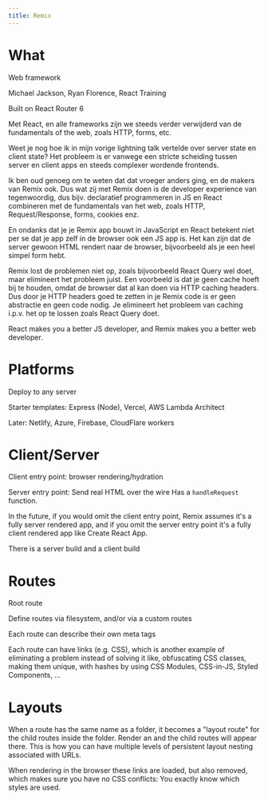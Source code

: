 ```yaml
---
title: Remix
---
```


# What

Web framework

Michael Jackson, Ryan Florence, React Training

Built on React Router 6

Met React, en alle frameworks zijn we steeds verder verwijderd van de fundamentals of the web,
zoals HTTP, forms, etc. 

Weet je nog hoe ik in mijn vorige lightning talk vertelde over server state
en client state? Het probleem is er vanwege een stricte scheiding tussen server en client apps
en steeds complexer wordende frontends.

Ik ben oud genoeg om te weten dat dat vroeger anders ging, en de makers van Remix ook. Dus wat zij met Remix doen
is de developer experience van tegenwoordig, dus bijv. declaratief programmeren in JS en React combineren met de 
fundamentals van het web, zoals HTTP, Request/Response, forms, cookies enz.

En ondanks dat je je Remix app bouwt in JavaScript en React betekent niet per se dat je app zelf in de browser ook een JS app is.
Het kan zijn dat de server gewoon HTML rendert naar de browser, bijvoorbeeld als je een heel simpel form hebt.

Remix lost de problemen niet op, zoals bijvoorbeeld React Query wel doet, maar elimineert het probleem juist. Een voorbeeld is dat je geen cache hoeft bij te houden, omdat de browser dat al kan doen via HTTP caching headers. Dus door je HTTP headers goed te zetten in je Remix code is er geen abstractie en geen code nodig. Je elimineert het probleem van caching i.p.v. het op te lossen zoals React Query doet.

React makes you a better JS developer, and Remix makes you a better web developer.

# Platforms

Deploy to any server

Starter templates: Express (Node), Vercel, AWS Lambda Architect

Later: Netlify, Azure, Firebase, CloudFlare workers

# Client/Server

Client entry point: browser rendering/hydration

Server entry point: Send real HTML over the wire
Has a `handleRequest` function.

In the future, if you would omit the client entry point, Remix assumes it's a fully server rendered app, and if you
omit the server entry point it's a fully client rendered app like Create React App.

There is a server build and a client build

# Routes

Root route

Define routes via filesystem, and/or via a custom routes 

Each route can describe their own meta tags

Each route can have links (e.g. CSS), which is another example of eliminating a problem instead of solving it like, obfuscating CSS classes, making them unique, with hashes by using CSS Modules, CSS-in-JS, Styled Components, ... 

# Layouts

When a route has the same name as a folder, it becomes a "layout route" for the child routes inside the folder. Render an <Outlet /> and the child routes will appear there. This is how you can have multiple levels of persistent layout nesting associated with URLs.

When rendering in the browser these links are loaded, but also removed, which makes sure you have no CSS conflicts: You exactly know which styles are used.





